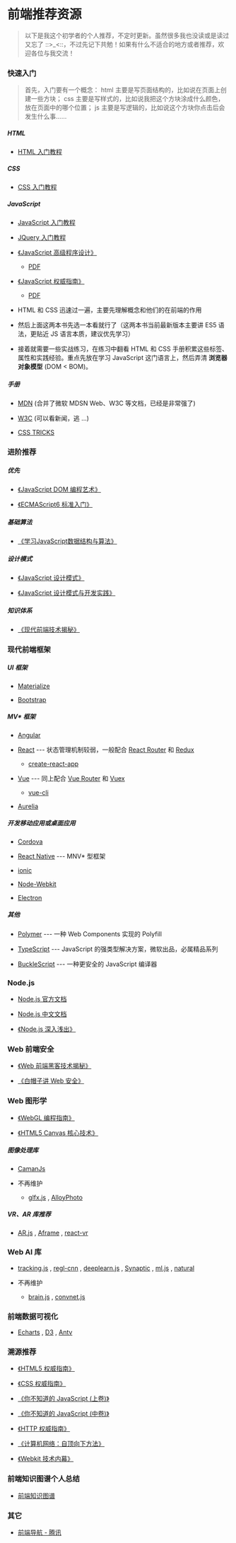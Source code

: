 # 前端推荐资源

> 以下是我这个初学者的个人推荐，不定时更新。虽然很多我也没读或是读过又忘了 ::>\_<::，不过先记下共勉！如果有什么不适合的地方或者推荐，欢迎各位与我交流！


### 快速入门

> 首先，入门要有一个概念：
> html 主要是写页面结构的，比如说在页面上创建一些方块；
> css 主要是写样式的，比如说我把这个方块涂成什么颜色，放在页面中的哪个位置；
> js 主要是写逻辑的，比如说这个方块你点击后会发生什么事......

##### HTML

- [HTML 入门教程](http://www.runoob.com/html/html-tutorial.html)


##### CSS

- [CSS 入门教程](http://www.runoob.com/css/css-tutorial.html)


##### JavaScript

- [JavaScript 入门教程](http://www.runoob.com/js/js-tutorial.html)

- [JQuery 入门教程](http://www.runoob.com/jquery/jquery-tutorial.html)

- [《JavaScript 高级程序设计》](https://book.douban.com/subject/10546125/)

  - [PDF](http://note.youdao.com/noteshare?id=7ce6a29ea631d4ec477c64ba1b0ddcbe)

- [《JavaScript 权威指南》](https://book.douban.com/subject/10549733/)

  - [PDF](http://note.youdao.com/noteshare?id=4a0fe0dd3a60161f9f2da8edbe00c4df)


* HTML 和 CSS 迅速过一遍，主要先理解概念和他们的在前端的作用

* 然后上面这两本书先选一本看就行了（这两本书当前最新版本主要讲 ES5 语法，更贴近 JS 语言本质，建议优先学习）

* 接着就需要一些实战练习，在练习中翻看 HTML 和 CSS 手册积累这些标签、属性和实践经验。重点先放在学习 JavaScript 这门语言上，然后弄清 **浏览器对象模型** (DOM < BOM)。


##### 手册

- [MDN](https://developer.mozilla.org/zh-CN/) (合并了微软 MDSN Web、W3C 等文档，已经是非常强了)

- [W3C](https://www.w3.org) (可以看新闻，逃 ...)

- [CSS TRICKS](https://css-tricks.com/almanac/)


### 进阶推荐

##### 优先

- [《JavaScript DOM 编程艺术》](https://book.douban.com/subject/6038371/)

- [《ECMAScript6 标准入门》](http://es6.ruanyifeng.com)


##### 基础算法

- [《学习JavaScript数据结构与算法》](https://book.douban.com/subject/27129352/)

##### 设计模式

- [《JavaScript 设计模式》](https://book.douban.com/subject/26589719/)

- [《JavaScript 设计模式与开发实践》](https://book.douban.com/subject/26382780/)

##### 知识体系

- [《现代前端技术揭秘》](https://book.douban.com/subject/27021790/)


### 现代前端框架

##### UI 框架

- [Materialize](http://materializecss.com/)

- [Bootstrap](https://v4.bootcss.com/)

##### MV* 框架

- [Angular](https://angular.io)

- [React](https://reactjs.org/) --- 状态管理机制较弱，一般配合 [React Router]() 和 [Redux]()
  - [create-react-app](https://github.com/facebookincubator/create-react-app)

- [Vue](https://cn.vuejs.org/index.html) --- 同上配合 [Vue Router]() 和 [Vuex]()
  - [vue-cli](https://github.com/vuejs/vue-cli)

- [Aurelia](http://aurelia.io/)


##### 开发移动应用或桌面应用

- [Cordova](https://cordova.apache.org/)

- [React Native](https://facebook.github.io/react-native/) --- MNV* 型框架

- [ionic](https://ionicframework.com/)

- [Node-Webkit](https://nwjs.io/)

- [Electron](https://electronjs.org/)


##### 其他

- [Polymer](https://www.polymer-project.org/) --- 一种 Web Components 实现的 Polyfill

- [TypeScript](https://www.tslang.cn/) --- JavaScript 的强类型解决方案，微软出品，必属精品系列

- [BuckleScript](https://bucklescript.github,io) --- 一种更安全的 JavaScript 编译器


### Node.js

- [Node.js 官方文档](https://nodejs.org/dist/latest-v8.x/docs/api/)

- [Node.js 中文文档](http://nodejs.cn/api/)

- [《Node.js 深入浅出》](https://book.douban.com/subject/25768396/)


### Web 前端安全

- [《Web 前端黑客技术揭秘》](https://book.douban.com/subject/20451827/)

- [《白帽子讲 Web 安全》](https://book.douban.com/subject/25910557/)


### Web 图形学

- [《WebGL 编程指南》](https://book.douban.com/subject/25909351/)

- [《HTML5 Canvas 核心技术》](https://book.douban.com/subject/24533314/)

##### 图像处理库

- [CamanJs](http://camanjs.com/)

* 不再维护

  - [glfx.js](http://evanw.github.io/glfx.js/)
  , [AlloyPhoto](http://alloyteam.github.io/AlloyPhoto/)

##### VR、AR 库推荐

- [AR.js](https://github.com/jeromeetienne/AR.js)
, [Aframe](https://github.com/aframevr/aframe)
, [react-vr](https://github.com/facebook/react-vr)


### Web AI 库

- [tracking.js](https://trackingjs.com/)
, [regl-cnn](https://erkaman.github.io/regl-cnn/src/demo.html)
, [deeplearn.js](https://deeplearnjs.org/)
, [Synaptic](http://caza.la/synaptic/#/)
, [ml.js](https://github.com/mljs/ml)
, [natural](https://github.com/NaturalNode/natural)

* 不再维护

  - [brain.js](https://github.com/harthur/brain)
  , [convnet.js](https://github.com/karpathy/convnetjs)

### 前端数据可视化

* [Echarts](http://echarts.baidu.com/)
, [D3](https://www.google.com.hk/search?q=d3)
, [Antv](https://antv.alipay.com/index.html)

### 溯源推荐

- [《HTML5 权威指南》](https://book.douban.com/subject/25786074/)

- [《CSS 权威指南》](https://book.douban.com/subject/2308234/)

- [《你不知道的 JavaScript (上卷)》](https://book.douban.com/subject/26351021/)

- [《你不知道的 JavaScript (中卷)》](https://book.douban.com/subject/26854244/)

- [《HTTP 权威指南》](https://book.douban.com/subject/10746113/)

- [《计算机网络：自顶向下方法》](https://book.douban.com/subject/26176870/)

- [《Webkit 技术内幕》](https://book.douban.com/subject/25910556/)


### 前端知识图谱个人总结

- [前端知识图谱](./knowledge-graph.md)

### 其它

- [前端导航 - 腾讯](http://www.alloyteam.com/nav/)